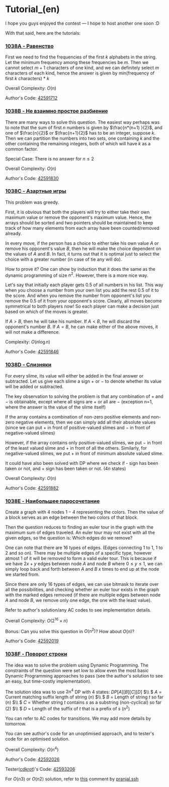 # Tutorial_(en)

I hope you guys enjoyed the contest — I hope to host another one soon :D

With that said, here are the tutorials:

 
### [1038A - Равенство](../problems/A._Equality.md "Codeforces Round 508 (Div. 2)")

First we need to find the frequencies of the first $k$ alphabets in the string. Let the minimum frequency among these frequencies be $m$. Then we cannot select $m+1$ characters of one kind, and we can definitely select $m$ characters of each kind, hence the answer is given by $\mathrm{min}$(frequency of first $k$ characters) * $k$

Overall Complexity: $O(n)$

Author's Code: [42591712](https://codeforces.com/contest/1038/submission/42591712 "Посылка 42591712 от Ashishgup")

 
### [1038B - Не взаимно простое разбиение](../problems/B._Non-Coprime_Partition.md "Codeforces Round 508 (Div. 2)")

There are many ways to solve this question. The easiest way perhaps was to note that the sum of first $n$ numbers is given by $\frac{n*(n+1) }{2}$, and one of $\frac{n}{2}$ or $\frac{n+1}{2}$ has to be an integer, suppose $k$. Then we can partition the numbers into two sets, one containing $k$ and the other containing the remaining integers, both of which will have $k$ as a common factor. 

Special Case: There is no answer for $n \le 2$

Overall Complexity: $O(n)$

Author's Code: [42591830](https://codeforces.com/contest/1038/submission/42591830 "Посылка 42591830 от Ashishgup")

 
### [1038C - Азартные игры](../problems/C._Gambling.md "Codeforces Round 508 (Div. 2)")

This problem was greedy.

First, it is obvious that both the players will try to either take their own maximum value or remove the opponent's maximum value. Hence, the arrays should be sorted and two pointers should be maintained to keep track of how many elements from each array have been counted/removed already.

In every move, if the person has a choice to either take his own value $A$ or remove his opponent's value $B$, then he will make the choice dependent on the values of $A$ and $B$. In fact, it turns out that it is optimal just to select the choice with a greater number (in case of tie any will do).

How to prove it? One can show by induction that it does the same as the dynamic programming of size $n^2$. However, there is a more nice way.

Let's say that initially each player gets $0.5$ of all numbers in his list. This way when you choose a number from your own list you add the rest $0.5$ of it to the score. And when you remove the number from opponent's list you remove the $0.5$ of it from your opponent's score. Clearly, all moves become symmetrical to both players now! So each player can make a decision just based on which of the moves is greater. 

If $A \gt B$, then he will take his number. If $A \lt B$, he will discard the opponent's number $B$. If $A=B$, he can make either of the above moves, it will not make a difference.

Complexity: $O(n \log n)$

Author's Code: [42591846](https://codeforces.com/contest/1038/submission/42591846 "Посылка 42591846 от Ashishgup")

 
### [1038D - Слизняки](../problems/D._Slime.md "Codeforces Round 508 (Div. 2)")

For every slime, its value will either be added in the final answer or subtracted. Let us give each slime a sign $+$ or $-$ to denote whether its value will be added or subtracted.

The key observation to solving the problem is that any combination of $+$ and $-$ is obtainable, except where all signs are $+$ or all are $-$ (exception n=1, where the answer is the value of the slime itself)

If the array contains a combination of non-zero positive elements and non-zero negative elements, then we can simply add all their absolute values (since we can put $+$ in front of positive-valued slimes and $-$ in front of negative-valued slimes)

However, if the array contains only positive-valued slimes, we put $-$ in front of the least valued slime and $+$ in front of all the others. Similarly, for negative-valued slimes, we put $+$ in front of minimum absolute valued slime.

It could have also been solved with DP where we check if - sign has been taken or not, and + sign has been taken or not. ($4n$ states)

Overall Complexity: $O(n)$

Author's Code: [42591882](https://codeforces.com/contest/1038/submission/42591882 "Посылка 42591882 от Ashishgup")

 
### [1038E - Наибольшее паросочетание](../problems/E._Maximum_Matching.md "Codeforces Round 508 (Div. 2)")

Create a graph with $4$ nodes $1-4$ representing the colors. Then the value of a block serves as an edge between the two colors of that block. 

Then the question reduces to finding an euler tour in the graph with the maximum sum of edges traveled. An euler tour may not exist with all the given edges, so the question is: Which edges do we remove?

One can note that there are $16$ types of edges. (Edges connecting 1 to 1, 1 to 2 and so on). There may be multiple edges of a specific type, however atmost 1 of it will be removed to form a valid euler tour. This is because if we have $2x + y$ edges between node $A$ and node $B$ where $0 \le y \le 1$, we can simply loop back and forth between $A$ and $B$ $x$ times to end up at the node we started from.

Since there are only $16$ types of edges, we can use bitmask to iterate over all the possibilities, and checking whether an euler tour exists in the graph with the marked edges removed (if there are multiple edges between node $A$ and node $B$, we remove only one edge, the one with the least value). 

Refer to author's solution/any AC codes to see implementation details. 

Overall Complexity: $O(2^{16} \times n)$

Bonus: Can you solve this question in $O(n^2)$? How about $O(n)$?

Author's Code: [42592019](https://codeforces.com/contest/1038/submission/42592019 "Посылка 42592019 от Ashishgup")

 
### [1038F - Поворот строки](../problems/F._Wrap_Around.md "Codeforces Round 508 (Div. 2)")

The idea was to solve the problem using Dynamic Programming. The constraints of the question were set low to allow even the most basic Dynamic Programming approaches to pass (see the author's solution to see an easy, but time-costly implementation).

The solution idea was to use $2n^4$ DP with 4 states: $DP[A][B][C][D]$ $\\\ $ $A$ = Current matching suffix length of string ($n$) $\\\ $ $B$ = Length of string $t$ so far ($n$) $\\\ $ $C$ = Whether string $t$ contains $s$ as a substring (non-cyclical) so far ($2$) $\\\ $ $D$ = Length of the suffix of $t$ that is a prefix of $s$ ($n^2$)

You can refer to AC codes for transitions. We may add more details by tomorrow.

You can see author's code for an unoptimised approach, and to tester's code for an optimised solution.

Overall Complexity: $O(n^4)$

Author's Code: [42592026](https://codeforces.com/contest/1038/submission/42592026 "Посылка 42592026 от Ashishgup")

Tester([cdkrot](https://codeforces.com/profile/cdkrot "Гроссмейстер cdkrot"))'s Code: [42593206](https://codeforces.com/contest/1038/submission/42593206 "Посылка 42593206 от Ashishgup")

For *O*(*n*3) or *O*(*n*2) solution, refer to [this](Tutorial_(en).md?#comment-456664) comment by [pranjal.ssh](https://codeforces.com/profile/pranjal.ssh "Международный мастер pranjal.ssh")

